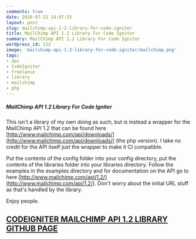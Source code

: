 ```yaml
---
comments: true
date: 2010-07-21 14:07:53
layout: post
slug: mailchimp-api-1-2-library-for-code-igniter
title: MailChimp API 1.2 Library For Code Igniter
summary: MailChimp API 1.2 Library For Code Igniter
wordpress_id: 112
image: 'mailchimp-api-1-2-library-for-code-igniter/mailchimp.png'
tags:
- api
- CodeIgniter
- freelance
- library
- mailchimp
- php
---
```


#####  MailChimp API 1.2 Library For Code Igniter

This isn't a library of my own doing as such, but is instead a wrapper for the MailChimp API 1.2 that can be found here [http://www.mailchimp.com/api/downloads/](http://www.mailchimp.com/api/downloads/) (the php version). I take no credit for the API itself just the wrapper to make it CI compatible.

Put the contents of the config folder into your config directory, put the contents of the libraries folder into your libraries directory. Follow the examples in the examples directory and for documentation on the API go to here [http://www.mailchimp.com/api/1.2/](http://www.mailchimp.com/api/1.2/). Don't worry about the initial URL stuff as that's handled by the library.

Enjoy people.

## [CODEIGNITER MAILCHIMP API 1.2 LIBRARY GITHUB PAGE](https://github.com/gkwelding/MailchimpAPICI)
